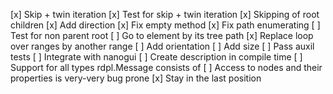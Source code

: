 [x] Skip + twin iteration
[x] Test for skip + twin iteration
[x] Skipping of root children
[x] Add direction
[x] Fix empty method
[x] Fix path enumerating
[ ] Test for non parent root
[ ] Go to element by its tree path
[x] Replace loop over ranges by another range
[ ] Add orientation
[ ] Add size
[ ] Pass auxil tests
[ ] Integrate with nanogui
[ ] Create description in compile time
[ ] Support for all types rdpl.Message consists of
[ ] Access to nodes and their properties is very-very bug prone
[x] Stay in the last position